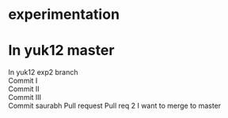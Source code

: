 # experimentation
# In yuk12 master
In yuk12 exp2 branch  
Commit I   
Commit II  
Commit III  
Commit saurabh
Pull request
Pull req 2
I want to merge to master  
